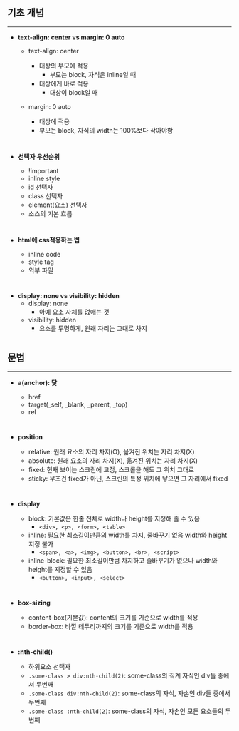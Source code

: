 ## 기초 개념

---

- **text-align: center vs margin: 0 auto**

  - text-align: center

    - 대상의 부모에 적용
      - 부모는 block, 자식은 inline일 때
    - 대상에게 바로 적용
      - 대상이 block일 때

  - margin: 0 auto
    - 대상에 적용
    - 부모는 block, 자식의 width는 100%보다 작아야함
    #

- **선택자 우선순위**

  - !important
  - inline style
  - id 선택자
  - class 선택자
  - element(요소) 선택자
  - 소스의 기본 흐름

  #

- **html에 css적용하는 법**

  - inline code
  - style tag
  - 외부 파일

  #

#

- **display: none vs visibility: hidden**
  - display: none
    - 아예 요소 자체를 없애는 것
  - visibility: hidden
    - 요소를 투명하게, 원래 자리는 그대로 차지
  #

#

## 문법

---

- **a(anchor): 닻**

  - href
  - target(\_self, \_blank, \_parent, \_top)
  - rel

  #

- **position**

  - relative: 원래 요소의 자리 차지(O), 옮겨진 위치는 자리 차지(X)
  - absolute: 원래 요소의 자리 차지(X), 옮겨진 위치는 자리 차지(X)
  - fixed: 현재 보이는 스크린에 고정, 스크롤을 해도 그 위치 그대로
  - sticky: 무조건 fixed가 아닌, 스크린의 특정 위치에 닿으면 그 자리에서 fixed

  #

- **display**

  - block: 기본값은 한줄 전체로 width나 height를 지정해 줄 수 있음
    - `<div>, <p>, <form>, <table>`
  - inline: 필요한 최소길이만큼의 width를 차지, 줄바꾸기 없음 width와 height 지정 불가
    - `<span>, <a>, <img>, <button>, <br>, <script>`
  - inline-block: 필요한 최소길이만큼 차지하고 줄바꾸기가 없으나 width와 height를 지정할 수 있음
    - `<button>, <input>, <select>`

  #

- **box-sizing**

  - content-box(기본값): content의 크기를 기준으로 width를 적용
  - border-box: 바깥 테두리까지의 크기를 기준으로 width를 적용

  #

- **:nth-child()**
  - 하위요소 선택자
  - `.some-class > div:nth-child(2)`: some-class의 직계 자식인 div들 중에서 두번째
  - `.some-class div:nth-child(2)`: some-class의 자식, 자손인 div들 중에서 두번째
  - `.some-class :nth-child(2)`: some-class의 자식, 자손인 모든 요소들의 두번째
